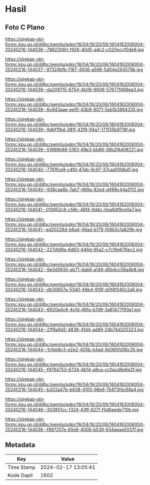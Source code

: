 # Hasil

## Foto C Plano

https://sirekap-obj-formc.kpu.go.id/d4bc/pemilu/pdpr/16/04/16/20/06/1604162006004-20240216-144036--78823060-f926-40d5-a4c2-c020eccf0de6.jpg

https://sirekap-obj-formc.kpu.go.id/d4bc/pemilu/pdpr/16/04/16/20/06/1604162006004-20240216-144037--97324bfb-f187-4936-a568-5d04e264579b.jpg

https://sirekap-obj-formc.kpu.go.id/d4bc/pemilu/pdpr/16/04/16/20/06/1604162006004-20240216-144038--da209715-8754-4b06-9606-57677f489ea3.jpg

https://sirekap-obj-formc.kpu.go.id/d4bc/pemilu/pdpr/16/04/16/20/06/1604162006004-20240216-144038--6c643aae-eef0-43b9-8071-5eb1b3864335.jpg

https://sirekap-obj-formc.kpu.go.id/d4bc/pemilu/pdpr/16/04/16/20/06/1604162006004-20240216-144039--9dbf1fbd-381f-42f9-94a7-171f35b9718f.jpg

https://sirekap-obj-formc.kpu.go.id/d4bc/pemilu/pdpr/16/04/16/20/06/1604162006004-20240216-144039--51989b88-5183-49e3-bb86-38b2f4d08221.jpg

https://sirekap-obj-formc.kpu.go.id/d4bc/pemilu/pdpr/16/04/16/20/06/1604162006004-20240216-144040--7761fce9-c4fd-47eb-9c97-37caaf0fdbd1.jpg

https://sirekap-obj-formc.kpu.go.id/d4bc/pemilu/pdpr/16/04/16/20/06/1604162006004-20240216-144040--938caa8b-7ab7-469a-82ed-d498c44a3112.jpg

https://sirekap-obj-formc.kpu.go.id/d4bc/pemilu/pdpr/16/04/16/20/06/1604162006004-20240216-144041--010852c8-c58c-46f4-9d4c-0ea8df9ce0a7.jpg

https://sirekap-obj-formc.kpu.go.id/d4bc/pemilu/pdpr/16/04/16/20/06/1604162006004-20240216-144041--ed20226d-b6a4-46ad-b179-f06b5c1a829b.jpg

https://sirekap-obj-formc.kpu.go.id/d4bc/pemilu/pdpr/16/04/16/20/06/1604162006004-20240216-144042--227dfd9a-6d63-446d-95a2-c7c16e676ec2.jpg

https://sirekap-obj-formc.kpu.go.id/d4bc/pemilu/pdpr/16/04/16/20/06/1604162006004-20240216-144042--9e3d5930-ab71-4ab6-a149-d5b4cc56a4b8.jpg

https://sirekap-obj-formc.kpu.go.id/d4bc/pemilu/pdpr/16/04/16/20/06/1604162006004-20240216-144043--db30657a-53d0-46b4-919f-b5f8f340c2a6.jpg

https://sirekap-obj-formc.kpu.go.id/d4bc/pemilu/pdpr/16/04/16/20/06/1604162006004-20240216-144043--6920a4c6-4cfd-46fa-b7d9-3a81477f93e1.jpg

https://sirekap-obj-formc.kpu.go.id/d4bc/pemilu/pdpr/16/04/16/20/06/1604162006004-20240216-144044--21f9a9d2-4838-41d4-ad89-24b74d325323.jpg

https://sirekap-obj-formc.kpu.go.id/d4bc/pemilu/pdpr/16/04/16/20/06/1604162006004-20240216-144044--1cfeb8c3-e2e2-405b-b4ad-9d365fd36c35.jpg

https://sirekap-obj-formc.kpu.go.id/d4bc/pemilu/pdpr/16/04/16/20/06/1604162006004-20240216-144045--f9784753-6734-4b14-a8ca-cc0acd8e6e2f.jpg

https://sirekap-obj-formc.kpu.go.id/d4bc/pemilu/pdpr/16/04/16/20/06/1604162006004-20240216-144045--b202a47b-b638-4105-98e6-7b973fdc68a4.jpg

https://sirekap-obj-formc.kpu.go.id/d4bc/pemilu/pdpr/16/04/16/20/06/1604162006004-20240216-144046--303851cc-f324-43ff-827f-f0d6aede710b.jpg

https://sirekap-obj-formc.kpu.go.id/d4bc/pemilu/pdpr/16/04/16/20/06/1604162006004-20240216-144036--f897257e-65e8-4008-b539-934aeae0037f.jpg


## Metadata

| Key        | Value               |
| ---------- | ------------------- |
| Time Stamp | 2024-02-17 13:05:41 |
| Kode Dapil | 1602                |



